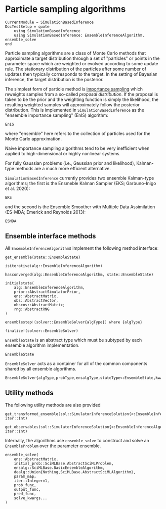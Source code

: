 # Particle sampling algorithms

```@meta
CurrentModule = SimulationBasedInference
DocTestSetup = quote
    using SimulationBasedInference
    using SimulationBasedInference: EnsembleInferenceAlgorithm, ensemble_solve
end
```

Particle sampling algorithms are a class of Monte Carlo methods that approximate a target distribution through a set of "particles" or points in the parameter space which are weighted or evolved according to some update rule. The stationary distribution of the particles after some number of updates then typically corresponds to the target. In the setting of Bayesian inference, the target distribution is the posterior.

The simplest form of particle method is [importance sampling](https://en.wikipedia.org/wiki/Importance_sampling) which reweights samples from a so-called *proposal distribution*. If the proposal is taken to be the prior and the weighting function is simply the likelihood, the resulting weighted samples will approximately follow the posterior distribution. This is implemented in `SimulationBasedInference` as the "ensemble importance sampling" (EnIS) algorithm:

```@docs; canonical=false
EnIS
```

where "ensemble" here refers to the collection of particles used for the Monte Carlo approximation.

Naive importance sampling algorithms tend to be very inefficient when applied to high-dimensional or highly nonlinear systems.

For fully Gaussian problems (i.e., Gaussian prior and likelihood), Kalman-type methods are a much more efficient alternative.

`SimulationBasedInference` currently provides two ensemble Kalman-type algorithms; the first is the Ensmeble Kalman Sampler (EKS; Garbuno-Inigo et al. 2020):

```@docs; canonical=false
EKS
```

and the second is the Ensemble Smoother with Multiple Data Assimilation (ES-MDA; Emerick and Reynolds 2013):

```@docs; canonical=false
ESMDA
```

## Ensemble interface methods

All `EnsembleInferenceAlgorithm`s implement the following method interface:

```@docs; canonical=false
get_ensemble(state::EnsembleState)
```

```@docs; canonical=false
isiterative(alg::EnsembleInferenceAlgorithm)
```

```@docs; canonical=false
hasconverged(alg::EnsembleInferenceAlgorithm, state::EnsembleState)
```

```@docs; canonical=false
initialstate(
    alg::EnsembleInferenceAlgorithm,
    prior::AbstractSimulatorPrior,
    ens::AbstractMatrix,
    obs::AbstractVector,
    obscov::AbstractMatrix;
    rng::AbstractRNG
)
```

```@docs; canonical=false
ensemblestep!(solver::EnsembleSolver{algType}) where {algType}
```

```@docs; canonical=false
finalize!(solver::EnsembleSolver)
```

`EnsembleState` is an abstract type which must be subtyped by each ensemble algorithm implementation.

```@docs; canonical=false
EnsembleState
```

`EnsembleSolver` acts as a container for all of the common components shared by all ensemble algorithms.

```@docs; canonical=false
EnsembleSolver{algType,probType,ensalgType,stateType<:EnsembleState,kwargTypes}
```

## Utility methods

The following utility methods are also provided 

```@docs; canonical=false
get_transformed_ensemble(sol::SimulatorInferenceSolution{<:EnsembleInferenceAlgorithm}, iter::Int)
```

```@docs; canonical=false
get_observables(sol::SimulatorInferenceSolution{<:EnsembleInferenceAlgorithm}, iter::Int)
```

Internally, the algorithms use `ensemble_solve` to construct and solve an `EnsembleProblem` over the parameter ensemble.

```@docs; canonical=false
ensemble_solve(
    ens::AbstractMatrix,
    initial_prob::SciMLBase.AbstractSciMLProblem,
    ensalg::SciMLBase.BasicEnsembleAlgorithm,
    dealg::Union{Nothing,SciMLBase.AbstractSciMLAlgorithm},
    param_map;
    iter::Integer=1,
    prob_func,
    output_func,
    pred_func,
    solve_kwargs...
)
```
